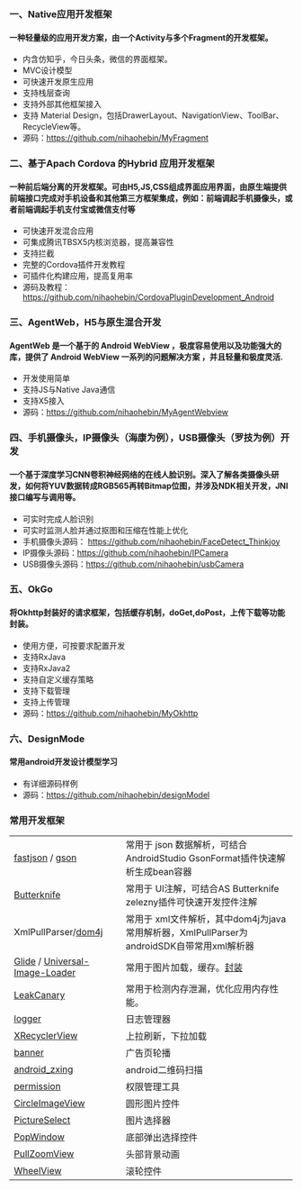 ### 一、Native应用开发框架
#### 一种轻量级的应用开发方案，由一个Activity与多个Fragment的开发框架。

- 内含仿知乎，今日头条，微信的界面框架。
- MVC设计模型
- 可快速开发原生应用
- 支持栈层查询
- 支持外部其他框架接入
- 支持 Material Design，包括DrawerLayout、NavigationView、ToolBar、RecycleView等。
- 源码：https://github.com/nihaohebin/MyFragment

### 二、基于Apach Cordova 的Hybrid 应用开发框架
#### 一种前后端分离的开发框架。可由H5,JS,CSS组成界面应用界面，由原生端提供前端接口完成对手机设备和其他第三方框架集成，例如：前端调起手机摄像头，或者前端调起手机支付宝或微信支付等

- 可快速开发混合应用
- 可集成腾讯TBSX5内核浏览器，提高兼容性
- 支持拦截
- 完整的Cordova插件开发教程
- 可插件化构建应用，提高复用率
- 源码及教程：https://github.com/nihaohebin/CordovaPluginDevelopment_Android

### 三、AgentWeb，H5与原生混合开发
#### AgentWeb 是一个基于的 Android WebView ，极度容易使用以及功能强大的库，提供了 Android WebView 一系列的问题解决方案 ，并且轻量和极度灵活.
- 开发使用简单
- 支持JS与Native Java通信
- 支持X5接入
- 源码：https://github.com/nihaohebin/MyAgentWebview

### 四、手机摄像头，IP摄像头（海康为例），USB摄像头（罗技为例）开发
#### 一个基于深度学习CNN卷积神经网络的在线人脸识别。深入了解各类摄像头研发，如何将YUV数据转成RGB565再转Bitmap位图，并涉及NDK相关开发，JNI接口编写与调用等。
- 可实时完成人脸识别
- 可实时监测人脸并通过抠图和压缩在性能上优化
- 手机摄像头源码： https://github.com/nihaohebin/FaceDetect_Thinkjoy
- IP摄像头源码：https://github.com/nihaohebin/IPCamera
- USB摄像头源码：https://github.com/nihaohebin/usbCamera

### 五、OkGo
#### 将Okhttp封装好的请求框架，包括缓存机制，doGet,doPost，上传下载等功能封装。
 - 使用方便，可按要求配置开发
 - 支持RxJava
 - 支持RxJava2
 - 支持自定义缓存策略
 - 支持下载管理
 - 支持上传管理
 - 源码：https://github.com/nihaohebin/MyOkhttp
 
### 六、DesignMode
#### 常用android开发设计模型学习
 - 有详细源码样例
 - 源码：https://github.com/nihaohebin/designModel

### 常用开发框架
|   |   |
| :------------ | :------------ |
|  [fastjson](https://github.com/alibaba/fastjson) / [gson](https://github.com/google/gson)  | 常用于 json 数据解析，可结合AndroidStudio GsonFormat插件快速解析生成bean容器  | 
| [Butterknife](https://github.com/JakeWharton/butterknife)  |  常用于 UI注解，可结合AS Butterknife zelezny插件可快速开发控件注解  |
|  XmlPullParser/[dom4j](https://dom4j.github.io/) |  常用于 xml文件解析，其中dom4j为java常用解析器，XmlPullParser为androidSDK自带常用xml解析器  |
| [Glide](https://github.com/bumptech/glide) / [Universal-Image-Loader](https://github.com/nostra13/Android-Universal-Image-Loader)  |   常用于图片加载，缓存。[封装](https://blog.csdn.net/bighuan/article/details/58992524) |
| [LeakCanary](https://github.com/square/leakcanary) | 常用于检测内存泄漏，优化应用内存性能。|
| [logger](https://github.com/orhanobut/logger) | 日志管理器|
| [XRecyclerView](https://github.com/XRecyclerView/XRecyclerView)|上拉刷新，下拉加载|
| [banner](https://github.com/youth5201314/banner)| 广告页轮播 |
| [android_zxing](https://github.com/yuzhiqiang1993/zxing)| android二维码扫描 |
| [permission](https://github.com/yanzhenjie/AndPermission)|权限管理工具 |
| [CircleImageView](https://github.com/hdodenhof/CircleImageView)|圆形图片控件 |
| [PictureSelect](https://github.com/LuckSiege/PictureSelector)|图片选择器 |
| [PopWindow](https://github.com/HMY314/PopWindow)|底部弹出选择控件 |
| [PullZoomView](https://github.com/Frank-Zhu/PullZoomView)|头部背景动画 |
| [WheelView](https://github.com/Bigkoo/Android-PickerView)|滚轮控件 |







